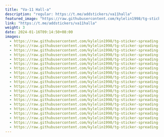 ```yaml
---
title: "Va-11 Hall-a"
description: "regular: https://t.me/addstickers/va11halla"
featured_image: "https://raw.githubusercontent.com/kylelin1998/tg-sticker-spreading-worldwide-images/main/img/ea79a9c6-5e7e-45ad-a708-fcc8625170f5.jpg"
link: "https://t.me/addstickers/va11halla"
weight: 3
date: 2024-01-16T09:14:50+08:00
images:
  - https://raw.githubusercontent.com/kylelin1998/tg-sticker-spreading-worldwide-images/main/img/ea79a9c6-5e7e-45ad-a708-fcc8625170f5.jpg
  - https://raw.githubusercontent.com/kylelin1998/tg-sticker-spreading-worldwide-images/main/img/415a9d34-6347-4988-b38e-c2a2bf7f8c5f.jpg
  - https://raw.githubusercontent.com/kylelin1998/tg-sticker-spreading-worldwide-images/main/img/cada5827-4994-40b5-812f-457a0b3c295f.jpg
  - https://raw.githubusercontent.com/kylelin1998/tg-sticker-spreading-worldwide-images/main/img/8602b488-8992-4ac3-80e8-d2f9bb2068e0.jpg
  - https://raw.githubusercontent.com/kylelin1998/tg-sticker-spreading-worldwide-images/main/img/890c74ad-1247-4357-8832-faaab5cb71c9.jpg
  - https://raw.githubusercontent.com/kylelin1998/tg-sticker-spreading-worldwide-images/main/img/cafb4e4c-5558-4ebf-b877-e80bcf814403.jpg
  - https://raw.githubusercontent.com/kylelin1998/tg-sticker-spreading-worldwide-images/main/img/9bc27ad1-8ca3-40d3-a1d7-827228b800c9.jpg
  - https://raw.githubusercontent.com/kylelin1998/tg-sticker-spreading-worldwide-images/main/img/e6179a5d-aa36-447e-85ca-f86ab8ce866e.jpg
  - https://raw.githubusercontent.com/kylelin1998/tg-sticker-spreading-worldwide-images/main/img/f6beb082-162e-4e86-84ce-78a9fe21a2c2.jpg
  - https://raw.githubusercontent.com/kylelin1998/tg-sticker-spreading-worldwide-images/main/img/8f014495-1bf0-498e-a827-af48ada5ba4f.jpg
  - https://raw.githubusercontent.com/kylelin1998/tg-sticker-spreading-worldwide-images/main/img/bccd58a8-96fc-437b-b49d-e73735cafdb5.jpg
  - https://raw.githubusercontent.com/kylelin1998/tg-sticker-spreading-worldwide-images/main/img/7200bc06-9a27-484f-9397-5dc8390d55e0.jpg
  - https://raw.githubusercontent.com/kylelin1998/tg-sticker-spreading-worldwide-images/main/img/8c7456fc-4228-4daf-b62e-34020a519c9c.jpg
  - https://raw.githubusercontent.com/kylelin1998/tg-sticker-spreading-worldwide-images/main/img/d9be9b0d-de17-4f2c-b8a4-256f047b6a3c.jpg
  - https://raw.githubusercontent.com/kylelin1998/tg-sticker-spreading-worldwide-images/main/img/8ab0ba6b-d02f-41b4-a6ca-245f00c2d7a6.jpg
  - https://raw.githubusercontent.com/kylelin1998/tg-sticker-spreading-worldwide-images/main/img/22c41b1d-0568-4504-8331-aa8ee4975ca8.jpg
  - https://raw.githubusercontent.com/kylelin1998/tg-sticker-spreading-worldwide-images/main/img/6673d868-d303-44a8-944f-a8441ee6e2b2.jpg
  - https://raw.githubusercontent.com/kylelin1998/tg-sticker-spreading-worldwide-images/main/img/4ad3a4ab-3f5b-4118-869e-a72859324c1e.jpg
  - https://raw.githubusercontent.com/kylelin1998/tg-sticker-spreading-worldwide-images/main/img/84e6e528-c7f7-4278-96a6-7e51ef9fcc69.jpg
  - https://raw.githubusercontent.com/kylelin1998/tg-sticker-spreading-worldwide-images/main/img/74285412-9fa4-4976-b824-29c2642b8379.jpg
---
```

